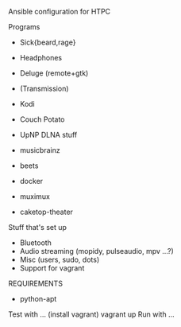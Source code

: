 Ansible configuration for HTPC

Programs
+   Sick{beard,rage}
+   Headphones
+   Deluge (remote+gtk)
+   (Transmission)
+   Kodi
+   Couch Potato

+   UpNP DLNA stuff
+   musicbrainz
+   beets
+   docker
+   muximux
+   caketop-theater

Stuff that's set up
+   Bluetooth
+   Audio streaming (mopidy, pulseaudio, mpv ...?)
+   Misc (users, sudo, dots)
+   Support for vagrant

REQUIREMENTS
+   python-apt

Test with ...
(install vagrant)
vagrant up
Run with ...